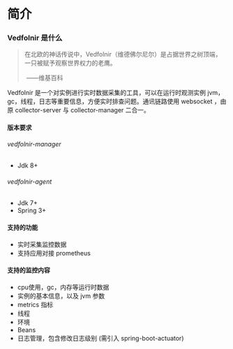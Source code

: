 # 简介

### Vedfolnir 是什么

> 在北欧的神话传说中，Vedfolnir（维德佛尔尼尔）是占据世界之树顶端，一只被赋予观察世界权力的老鹰。
>
> ​																																							——维基百科

Vedfolnir 是一个对实例进行实时数据采集的工具，可以在运行时观测实例 jvm，gc，线程，日志等重要信息，方便实时排查问题。通讯链路使用 websocket ，由原 collector-server 与 collector-manager 二合一。



#### 版本要求

###### vedfolnir-manager

- Jdk 8+

###### vedfolnir-agent

- Jdk 7+
- Spring 3+



#### 支持的功能

- 实时采集监控数据
- 支持应用对接 prometheus



#### 支持的监控内容

- cpu使用，gc，内存等运行时数据
- 实例的基本信息，以及 jvm 参数
- metrics 指标
- 线程
- 环境
- Beans
- 日志管理，包含修改日志级别 (需引入 spring-boot-actuator)

